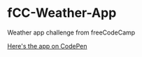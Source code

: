 # fCC-Weather-App
Weather app challenge from freeCodeCamp


[Here's the app on CodePen](https://codepen.io/SunshineAllon/full/jzVyyy)
